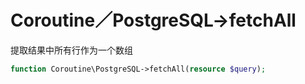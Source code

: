 # Coroutine／PostgreSQL->fetchAll

提取结果中所有行作为一个数组

```php
function Coroutine\PostgreSQL->fetchAll(resource $query);
```

